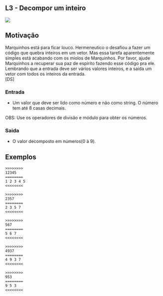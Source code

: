 ## L3 - Decompor um inteiro


![](__capa.jpg)

## Motivação

Marquinhos está para ficar louco. Hermeneutico o desafiou a fazer um código
que quebra inteiros em um vetor. Mas essa tarefa aparentemente simples está
acabando com os miolos de Marquinhos. Por favor, ajude Marquinhos a recuperar
sua paz de espírito fazendo esse código pra ele. Lembrando que a entrada deve
ser vários valores inteiros, e a saída um vetor com todos os inteiros da entrada.  
\[DS\]  

### Entrada

- Um valor que deve ser lido como número e não como string. O número tem até 8 casas decimais.

OBS: Use os operadores de divisão e módulo para obter os números.  

### Saida

- O valor decomposto em números(0 à 9).
  
## Exemplos

```
>>>>>>>>
12345
========
1 2 3 4 5
<<<<<<<<

>>>>>>>>
2357
========
2 3 5 7
<<<<<<<<

>>>>>>>>
567
========
5 6 7
<<<<<<<<

>>>>>>>>
4937
========
4 9 3 7
<<<<<<<<

>>>>>>>>
953
========
9 5 3
<<<<<<<<
```
